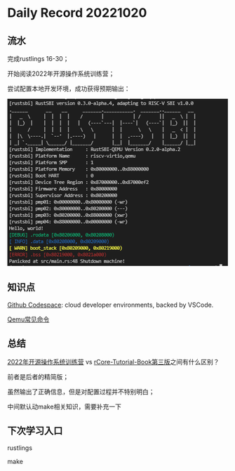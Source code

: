 
Daily Record 20221020
=====================

## 流水

完成rustlings 16-30；

开始阅读2022年开源操作系统训练营；

尝试配置本地开发环境，成功获得预期输出：

![image-20221020221158167](output_config.jpg)

## 知识点

[Github Codespace](https://github.com/features/codespaces): cloud developer environments, backed by VSCode.

[Qemu常见命令](Understand_Qemu.md)

## 总结

[2022年开源操作系统训练营](https://learningos.github.io/rust-based-os-comp2022/) vs [rCore-Tutorial-Book第三版](http://rcore-os.cn/rCore-Tutorial-Book-v3/)之间有什么区别？

前者是后者的精简版；

虽然输出了正确信息，但是对配置过程并不特别明白；

中间默认动make相关知识，需要补充一下

## 下次学习入口

rustlings

make